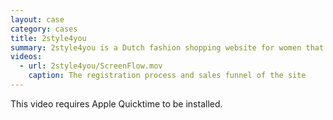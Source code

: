 ```yaml
---
layout: case
category: cases
title: 2style4you
summary: 2style4you is a Dutch fashion shopping website for women that uses an automated styling advice.
videos: 
  - url: 2style4you/ScreenFlow.mov
    caption: The registration process and sales funnel of the site
---
```


This video requires Apple Quicktime to be installed.